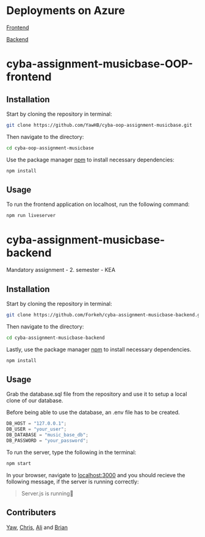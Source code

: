 # Deployments on Azure



[Frontend](https://ambitious-beach-03075e803.3.azurestaticapps.net/)



[Backend](https://cyba-music-base-node-app.azurewebsites.net/)

# cyba-assignment-musicbase-OOP-frontend

## Installation

Start by cloning the repository in terminal:

```bash
git clone https://github.com/YawHB/cyba-oop-assignment-musicbase.git
```

Then navigate to the directory:

```bash
cd cyba-oop-assignment-musicbase
```

Use the package manager [npm](https://www.npmjs.com/) to install necessary dependencies:

```bash
npm install
```

## Usage

To run the frontend application on localhost, run the following command:

```bash
npm run liveserver
```

# cyba-assignment-musicbase-backend

Mandatory assignment - 2. semester - KEA

## Installation

Start by cloning the repository in terminal:

```bash
git clone https://github.com/Forkeh/cyba-assignment-musicbase-backend.git
```

Then navigate to the directory:

```bash
cd cyba-assignment-musicbase-backend
```

Lastly, use the package manager [npm](https://www.npmjs.com/) to install necessary dependencies.

```bash
npm install
```

## Usage

Grab the database.sql file from the repository and use it to setup a local clone of our database.

Before being able to use the database, an .env file has to be created.

```javascript
DB_HOST = "127.0.0.1";
DB_USER = "your_user";
DB_DATABASE = "music_base_db";
DB_PASSWORD = "your_password";
```

To run the server, type the following in the terminal:

```bash
npm start
```

In your browser, navigate to [localhost:3000](127.0.0.1:3000) and you should recieve the following message, if the server is running correctly:

> Server.js is running🎉

## Contributers

[Yaw](https://github.com/YawHB), [Chris](https://github.com/AeselCSS), [Ali](https://github.com/AliHMohammad) and [Brian](https://github.com/Forkeh)
